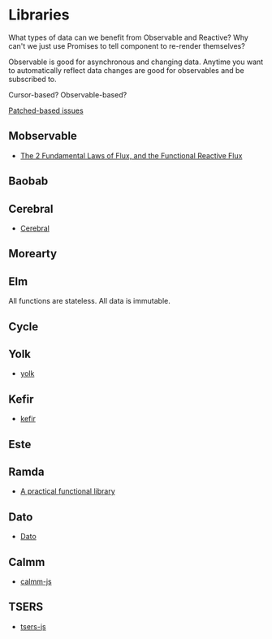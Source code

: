 # Libraries

What types of data can we benefit from Observable and Reactive? Why can't we just use Promises to tell component to re-render themselves?

Observable is good for asynchronous and changing data. Anytime you want to automatically reflect data changes are good for observables and be subscribed to.

Cursor-based? Observable-based?

[Patched-based issues](https://github.com/gritzko/swarm/blob/master/doc/ver0.3/patch-based-issues.md)

## Mobservable

* [The 2 Fundamental Laws of Flux, and the Functional Reactive Flux](https://medium.com/@kenneth_chau/the-2-fundamental-laws-of-flux-and-the-functional-reactive-flux-c9368ac008d3#.dpqypfe16)

## Baobab

## Cerebral

* [Cerebral](http://christianalfoni.com/cerebral/)

## Morearty

## Elm

All functions are stateless. All data is immutable.

## Cycle

## Yolk

* [yolk](https://github.com/garbles/yolk)

## Kefir

* [kefir](https://rpominov.github.io/kefir/)

## Este

## Ramda

* [A practical functional library](http://ramdajs.com)

## Dato

* [Dato](https://github.com/datodev/dato)

## Calmm

* [calmm-js](https://github.com/calmm-js)

## TSERS

* [tsers-js](https://github.com/tsers-js)